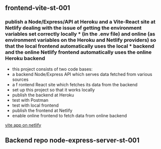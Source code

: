 ## frontend-vite-st-001
### publish a Node/Express/API at Heroku and a Vite-React site at Netlify dealing with the issue of getting the environment variables set correctly locally * (in the .env file) and online (as environment variables on the Heroku and Netlify providers) so that the local frontend automatically uses the local     * backend and the online Netlify frontend automatically uses the online Heroku backend       
* this project consists of two code bases:    
* a backend Node/Express API which serves data fetched from various sources   
* a f rontend React site which fetches its data from the backend
* set up this project so that it works locally
*  publish the backend at Heroku
*  test with Postman
*  test with local frontend
*  publish the frontend at Netlify
*  enable online frontend to fetch data from online backend

 [vite app on netlify](https://frontend-vite-st-001.netlify.app/)
 ## Backend repo node-express-server-st-001
